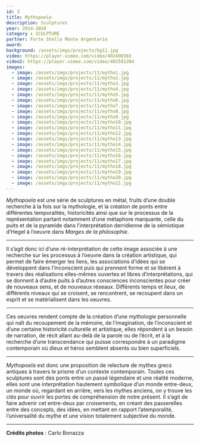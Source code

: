 ```yaml
---
id: 3
title: Mythopoeïa
description: Sculptures
year: 2014-2018
category : SCULPTURE
partner: Forte Stella Monte Argentario
award:
background: /assets/imgs/projects/bg11.jpg
video: https://player.vimeo.com/video/402490383
video2: https://player.vimeo.com/video/402591204
images:
  - image: /assets/imgs/projects/11/mytho1.jpg
  - image: /assets/imgs/projects/11/mytho2.jpg
  - image: /assets/imgs/projects/11/mytho3.jpg
  - image: /assets/imgs/projects/11/mytho4.jpg
  - image: /assets/imgs/projects/11/mytho5.jpg
  - image: /assets/imgs/projects/11/mytho6.jpg
  - image: /assets/imgs/projects/11/mytho7.jpg
  - image: /assets/imgs/projects/11/mytho8.jpg
  - image: /assets/imgs/projects/11/mytho9.jpg
  - image: /assets/imgs/projects/11/mytho10.jpg
  - image: /assets/imgs/projects/11/mytho11.jpg
  - image: /assets/imgs/projects/11/mytho12.jpg
  - image: /assets/imgs/projects/11/mytho13.jpg
  - image: /assets/imgs/projects/11/mytho14.jpg
  - image: /assets/imgs/projects/11/mytho15.jpg
  - image: /assets/imgs/projects/11/mytho16.jpg
  - image: /assets/imgs/projects/11/mytho17.jpg
  - image: /assets/imgs/projects/11/mytho18.jpg
  - image: /assets/imgs/projects/11/mytho19.jpg
  - image: /assets/imgs/projects/11/mytho20.jpg
  - image: /assets/imgs/projects/11/mytho21.jpg
---
```

*Mythopoeïa* est une série de sculptures en métal, fruits d’une double recherche à la fois sur la mythologie, et la création de ponts entre différentes temporalités, historicités ainsi que sur le processus de la représentation partant notamment d’une métaphore marquante, celle du puits et de la pyramide dans l’interprétation derridienne de la sémiotique d’Hegel à l’oeuvre dans *Marges de la philosophie*.

---

Il s’agit donc ici d’une ré-interprétation de cette image associée à une recherche sur les processus à l’oeuvre dans la création artistique, qui permet de faire émerger les liens, les associations d’idées qui se développent dans l’inconscient puis qui prennent forme et se libèrent à travers des réalisations elles-mêmes ouvertes et libres d’interprétations, qui se donnent à d’autre puits à d’autres consciences inconscientes pour créer de nouveaux sens, et de nouveaux réseaux.
Différents temps et lieux, de différents niveaux qui se croisent, se rencontrent, se recoupent dans un esprit et se matérialisent dans les oeuvres.

---

Ces oeuvres rendent compte de la création d’une mythologie personnelle qui naît du recoupement de la mémoire, de l’imagination, de l’inconscient et d’une certaine historicité culturelle et artistique, elles répondent à un besoin de narration, de récit allant au-delà de la parole ou de l’écrit, et à la recherche d’une transcendance qui puisse correspondre à un paradigme contemporain où dieux et héros semblent absents ou bien superficiels.

---

*Mythopoeïa* est donc une proposition de relecture de mythes grecs antiques à travers le prisme d’un contexte contemporain.
Toutes ces sculptures sont des ponts entre un passé légendaire et une réalité moderne, elles sont une interprétation hautement symbolique d’un monde entre-deux, un monde où, regardant en arrière, vers les mythes anciens, on y trouve les clés pour ouvrir les portes de compréhension de notre présent.
Il s’agit de faire advenir cet entre-deux par croisements, en créant des passerelles entre des concepts, des idées, en mettant en rapport l’atemporalité, l’universalité du mythe et une vision totalement subjective du monde.

---

**Crédits photos** : Carlo Bonazza